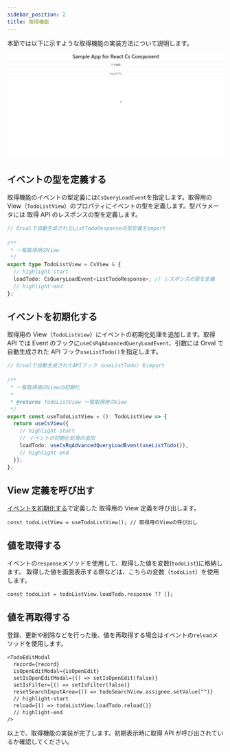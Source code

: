 ```yaml
---
sidebar_position: 2
title: 取得機能
---
```


本節では以下に示すような取得機能の実装方法について説明します。

![取得機能の画面](../../../static/img/crud-get.gif)

## イベントの型を定義する

取得機能のイベントの型定義には`CsQueryLoadEvent`を指定します。取得用の View（`TodoListView`）のプロパティにイベントの型を定義します。型パラメータには 取得 API のレスポンスの型を定義します。

```ts title="src/app/todo/page.view.ts"
// Orvalで自動生成されたListTodoResponseの型定義をimport

/**
 * 一覧取得用のView
 */
export type TodoListView = CsView & {
  // highlight-start
  loadTodo: CsQueryLoadEvent<ListTodoResponse>; // レスポンスの型を定義
  // highlight-end
};
```

## イベントを初期化する

取得用の View（`TodoListView`）にイベントの初期化処理を追加します。取得 API では Event のフックに`useCsRqAdvancedQueryLoadEvent`、引数には Orval で自動生成された API フック`useListTodo()`を指定します。

```ts title="src/app/todo/page.view.ts"
// Orvalで自動生成されたAPIフック（useListTodo）をimport

/**
 * 一覧取得用のViewの初期化
 *
 * @returns TodoListView 一覧取得用のView
 */
export const useTodoListView = (): TodoListView => {
  return useCsView({
    // highlight-start
    // イベントの初期化処理の追加
    loadTodo: useCsRqAdvancedQueryLoadEvent(useListTodo()),
    // highlight-end
  });
};
```

## View 定義を呼び出す

[イベントを初期化する](./acquisition-feature.md#イベントを初期化する)で定義した 取得用の View 定義を呼び出します。

```tsx title="src/app/todo/page.tsx"
const todoListView = useTodoListView(); // 取得用のViewの呼び出し
```

## 値を取得する

イベントの`response`メソッドを使用して、取得した値を変数(`todoList`)に格納します。
取得した値を画面表示する際などは、こちらの変数（`todoList`）を使用します。

```tsx title="src/app/todo/page.tsx"
const todoList = todoListView.loadTodo.response ?? [];
```

## 値を再取得する

登録、更新や削除などを行った後、値を再取得する場合はイベントの`reload`メソッドを使用します。

```tsx title="src/app/todo/page.tsx"
<TodoEditModal
  record={record}
  isOpenEditModal={isOpenEdit}
  setIsOpenEditModal={() => setIsOpenEdit(false)}
  setIsFilter={() => setIsFilter(false)}
  resetSearchInputArea={() => todoSearchView.assignee.setValue("")}
  // highlight-start
  reload={() => todoListView.loadTodo.reload()}
  // highlight-end
/>
```

以上で、取得機能の実装が完了します。初期表示時に取得 API が呼び出されているか確認してください。
